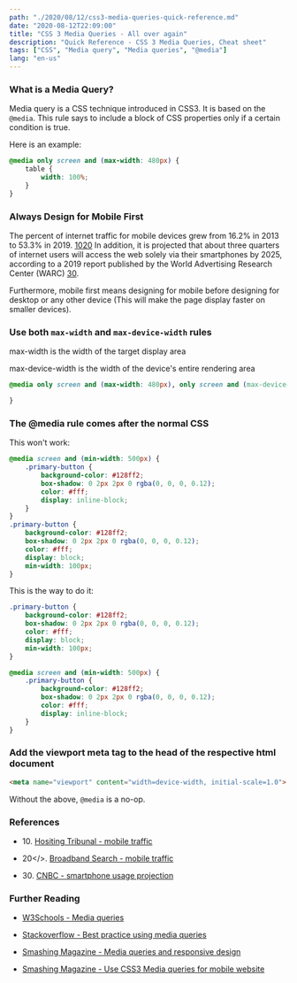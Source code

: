 ```yaml
---
path: "./2020/08/12/css3-media-queries-quick-reference.md"
date: "2020-08-12T22:09:00"
title: "CSS 3 Media Queries - All over again"
description: "Quick Reference - CSS 3 Media Queries, Cheat sheet"
tags: ["CSS", "Media query", "Media queries", "@media"]
lang: "en-us"
---
```


### What is a Media Query?

Media query is a CSS technique introduced in CSS3. It is based on the `@media`.
This rule says to include a block of CSS properties only if a certain
condition is true.

Here is an example:

```css
@media only screen and (max-width: 480px) {
    table {
        width: 100%;
    }
}
```

### Always Design for Mobile First

The percent of internet traffic for mobile devices grew from 16.2% in 2013 to
53.3% in 2019. [10](#hostingtribunal-mobile-traffic)[20](#broadbandsearch-mobile-traffic)
In addition, it is projected that about three quarters of internet
users will access the web solely via their smartphones by 2025, according to a
2019 report published by the World Advertising Research Center (WARC) [30](#cnbc-mobile-traffic-projection).

Furthermore, mobile first means designing for mobile before designing for desktop or any other
device (This will make the page display faster on smaller devices).

### Use both `max-width` and `max-device-width` rules

max-width is the width of the target display area

max-device-width is the width of the device's entire rendering area

```css
@media only screen and (max-width: 480px), only screen and (max-device-width: 480px) {

}
```          

### The @media rule comes after the normal CSS  

This won't work:

```css
@media screen and (min-width: 500px) {
    .primary-button {
        background-color: #128ff2;
        box-shadow: 0 2px 2px 0 rgba(0, 0, 0, 0.12);
        color: #fff;
        display: inline-block;
    }
}
.primary-button {
    background-color: #128ff2;
    box-shadow: 0 2px 2px 0 rgba(0, 0, 0, 0.12);
    color: #fff;
    display: block;
    min-width: 100px;
}
```

This is the way to do it:

```css
.primary-button {
    background-color: #128ff2;
    box-shadow: 0 2px 2px 0 rgba(0, 0, 0, 0.12);
    color: #fff;
    display: block;
    min-width: 100px;
}

@media screen and (min-width: 500px) {
    .primary-button {
        background-color: #128ff2;
        box-shadow: 0 2px 2px 0 rgba(0, 0, 0, 0.12);
        color: #fff;
        display: inline-block;
    }
}
```

### Add the viewport meta tag to the head of the respective html document

```html
<meta name="viewport" content="width=device-width, initial-scale=1.0">
```

Without the above, `@media` is a no-op.

### References

- <a name="hostingtribunal-mobile-traffic">10</a>. [Hositing Tribunal - mobile traffic](https://hostingtribunal.com/blog/mobile-percentage-of-traffic/)

- <a name="broadbandsearch-mobile-traffic">20</>. [Broadband Search - mobile traffic](https://www.broadbandsearch.net/blog/mobile-desktop-internet-usage-statistics)

- <a name="cnbc-mobile-traffic-projection">30</a>. [CNBC - smartphone usage projection](https://www.cnbc.com/2019/01/24/smartphones-72percent-of-people-will-use-only-mobile-for-internet-by-2025.html)

### Further Reading

- [W3Schools - Media queries](https://www.w3schools.com/css/css_rwd_mediaqueries.asp)

- [Stackoverflow - Best practice using media queries](https://stackoverflow.com/questions/14947672/what-is-the-best-practice-with-media-queries-in-css3)

- [Smashing Magazine - Media queries and responsive design](https://www.smashingmagazine.com/2018/02/media-queries-responsive-design-2018/)

- [Smashing Magazine - Use CSS3 Media queries for mobile website](https://www.smashingmagazine.com/2010/07/how-to-use-css3-media-queries-to-create-a-mobile-version-of-your-website/)

